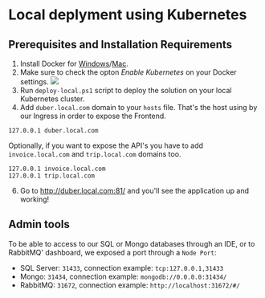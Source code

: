 # Local deplyment using Kubernetes

## Prerequisites and Installation Requirements

1. Install Docker for [Windows]((https://docs.docker.com/docker-for-windows/install/))/[Mac](https://docs.docker.com/docker-for-mac/install/).
2. Make sure to check the opton *Enable Kubernetes* on your Docker settings.
![](https://github.com/vany0114/vany0114.github.io/blob/master/images/docker-desktop-k8s.png)
3. Run `deploy-local.ps1` script to deploy the solution on your local Kubernetes cluster.
4. Add `duber.local.com` domain to your `hosts` file. That's the host using by our Ingress in order to expose the Frontend.
```
127.0.0.1 duber.local.com
```
Optionally, if you want to expose the API's you have to add `invoice.local.com` and `trip.local.com` domains too.
```
127.0.0.1 invoice.local.com
127.0.0.1 trip.local.com
```
6. Go to http://duber.local.com:81/ and you'll see the application up and working!

## Admin tools
To be able to access to our SQL or Mongo databases through an IDE, or to RabbitMQ' dashboard, we exposed a port through a `Node Port`:
* SQL Server: `31433`, connection example: `tcp:127.0.0.1,31433`
* Mongo: `31434`, connection example: `mongodb://0.0.0.0:31434/`
* RabbitMQ: `31672`, connection example: `http://localhost:31672/#/`